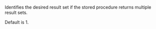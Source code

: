 Identifies the desired result set if the stored procedure returns multiple result sets.

Default is 1.
